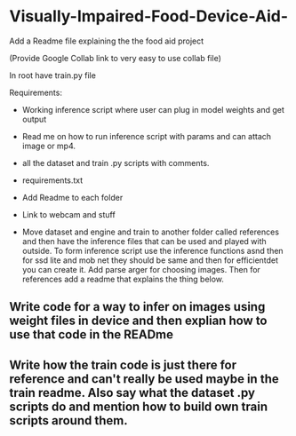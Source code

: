 # Visually-Impaired-Food-Device-Aid-
Add a Readme file explaining the the food aid project


(Provide Google Collab link to very easy to use collab file)

In root have train.py file 

Requirements: 
* Working inference script where user can plug in model weights and get output
* Read me on how to run inference script with params and can attach image or mp4. 
* all the dataset and train .py scripts with comments. 
* requirements.txt
* Add Readme to each folder
* Link to webcam and stuff

* Move dataset and engine and train to another folder called references and then have the inference files that can be used and played with outside. To form inference script use the inference functions asnd then for ssd lite and mob net they should be same and then for efficientdet you can create it. Add parse arger for choosing images. Then for references add a readme that explains the thing below.

## Write code for a way to infer on images using weight files in device and then explian how to use that code in the READme

## Write how the train code is just there for reference and can't really be used maybe in the train readme. Also say what the dataset .py scripts do and mention how to build own train scripts around them.  
